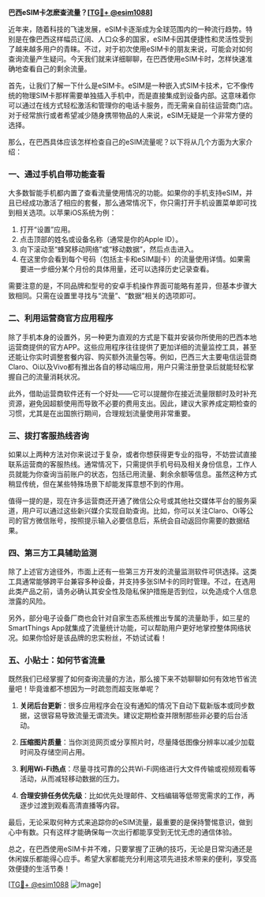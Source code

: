 **巴西eSIM卡怎麽查流量？[[TG💪+ @esim1088](https://t.me/s/esim1088)]**

近年来，随着科技的飞速发展，eSIM卡逐渐成为全球范围内的一种流行趋势。特别是在像巴西这样幅员辽阔、人口众多的国家，eSIM卡因其便捷性和灵活性受到了越来越多用户的青睐。不过，对于初次使用eSIM卡的朋友来说，可能会对如何查询流量产生疑问。今天我们就来详细聊聊，在巴西使用eSIM卡时，怎样快速准确地查看自己的剩余流量。

首先，让我们了解一下什么是eSIM卡。eSIM是一种嵌入式SIM卡技术，它不像传统的物理SIM卡那样需要单独插入手机中，而是直接集成到设备内部。这意味着你可以通过在线方式轻松激活和管理你的电话卡服务，而无需亲自前往运营商门店。对于经常旅行或者希望减少随身携带物品的人来说，eSIM无疑是一个非常方便的选择。

那么，在巴西具体应该怎样检查自己的eSIM流量呢？以下将从几个方面为大家介绍：

### **一、通过手机自带功能查看**

大多数智能手机都内置了查看流量使用情况的功能。如果你的手机支持eSIM，并且已经成功激活了相应的套餐，那么通常情况下，你只需打开手机设置菜单即可找到相关选项。以苹果iOS系统为例：

1. 打开“设置”应用。
2. 点击顶部的姓名或设备名称（通常是你的Apple ID）。
3. 向下滚动至“蜂窝移动网络”或“移动数据”，然后点击进入。
4. 在这里你会看到每个号码（包括主卡和eSIM副卡）的流量使用详情。如果需要进一步细分某个月份的具体用量，还可以选择历史记录查看。

需要注意的是，不同品牌和型号的安卓手机操作界面可能略有差异，但基本步骤大致相同。只需在设置里寻找与“流量”、“数据”相关的选项即可。

### **二、利用运营商官方应用程序**

除了手机本身的设置外，另一种更为直观的方式是下载并安装你所使用的巴西本地运营商提供的官方APP。这些应用程序往往提供了更加详细的流量监控工具，甚至还能让你实时调整套餐内容、购买额外流量包等。例如，巴西三大主要电信运营商Claro、Oi以及Vivo都有推出各自的移动端应用，用户只需注册登录后就能轻松掌握自己的流量消耗状况。

此外，借助运营商软件还有一个好处——它可以提醒你在接近流量限额时及时补充资源，避免因超额使用而导致不必要的费用支出。因此，建议大家养成定期检查的习惯，尤其是在出国旅行期间，合理规划流量使用非常重要。

### **三、拨打客服热线咨询**

如果以上两种方法对你来说过于复杂，或者你想获得更专业的指导，不妨尝试直接联系运营商的客服热线。通常情况下，只需提供手机号码及相关身份信息，工作人员就能为你查询当前账户的状态，包括已用流量、剩余余额等信息。虽然这种方式稍显传统，但在某些特殊场景下却能发挥意想不到的作用。

值得一提的是，现在许多运营商还开通了微信公众号或其他社交媒体平台的服务渠道，用户可以通过这些新兴媒介实现自助查询。比如，你可以关注Claro、Oi等公司的官方微信账号，按照提示输入必要信息后，系统会自动返回你需要的数据结果。

### **四、第三方工具辅助监测**

除了上述官方途径外，市面上还有一些第三方开发的流量监测软件可供选择。这类工具通常能够跨平台兼容多种设备，并支持多张SIM卡的同时管理。不过，在选用此类产品之前，请务必确认其安全性及隐私保护措施是否到位，以免造成个人信息泄露的风险。

另外，部分电子设备厂商也会针对自家生态系统推出专属的流量助手，如三星的SmartThings App就集成了流量统计功能，可以帮助用户更好地掌控整体网络状况。如果你恰好是该品牌的忠实粉丝，不妨试试看！

### **五、小贴士：如何节省流量**

既然我们已经掌握了如何查询流量的方法，那么接下来不妨聊聊如何有效地节省流量吧！毕竟谁都不想因为一时疏忽而超支账单呢？

1. **关闭后台更新**：很多应用程序会在没有通知的情况下自动下载新版本或同步数据，这很容易导致流量无谓流失。建议定期检查并限制那些非必要的后台活动。

2. **压缩图片质量**：当你浏览网页或分享照片时，尽量降低图像分辨率以减少加载时间及存储空间占用。

3. **利用Wi-Fi热点**：尽量寻找可靠的公共Wi-Fi网络进行大文件传输或视频观看等活动，从而减轻移动数据的压力。

4. **合理安排任务优先级**：比如优先处理邮件、文档编辑等低带宽需求的工作，再逐步过渡到观看高清直播等内容。

最后，无论采取何种方式来追踪你的eSIM流量，最重要的是保持警惕意识，做到心中有数。只有这样才能确保每一次出行都能享受到无忧无虑的通信体验。

总之，在巴西使用eSIM卡并不难，只要掌握了正确的技巧，无论是日常沟通还是休闲娱乐都能得心应手。希望大家都能充分利用这项先进技术带来的便利，享受高效便捷的生活节奏！

[[TG💪+ @esim1088](https://t.me/s/esim1088) ![Image](https://i.postimg.cc/4NQfJmqS/Snipaste-2025-05-13-00-14-12.png)]